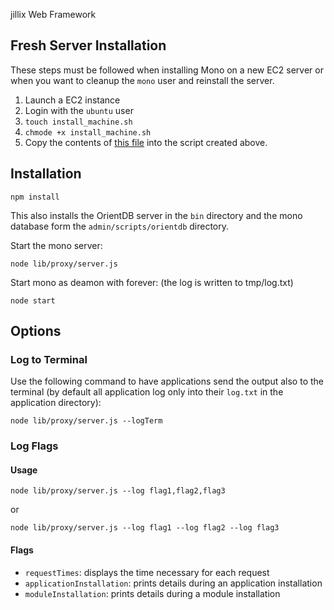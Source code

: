 jillix Web Framework

## Fresh Server Installation

These steps must be followed when installing Mono on a new EC2 server or when you want to cleanup the `mono` user and reinstall the server.

1. Launch a EC2 instance
2. Login with the `ubuntu` user
3. `touch install_machine.sh`
4. `chmode +x install_machine.sh`
5. Copy the contents of [this file](https://github.com/jillix/mono/blob/master/admin/scripts/install_machine.sh) into the script created above.

## Installation

```
npm install
```
This also installs the OrientDB server in the `bin` directory and the mono database form the `admin/scripts/orientdb` directory.

Start the mono server:
```
node lib/proxy/server.js
```

Start mono as deamon with forever: (the log is written to tmp/log.txt)
```
node start
```

## Options

### Log to Terminal

Use the following command to have applications send the output also to the terminal (by default all application log only into their `log.txt` in the application directory):

```
node lib/proxy/server.js --logTerm
```

### Log Flags

#### Usage

```
node lib/proxy/server.js --log flag1,flag2,flag3
```

or

```
node lib/proxy/server.js --log flag1 --log flag2 --log flag3
```

#### Flags

- `requestTimes`: displays the time necessary for each request
- `applicationInstallation`: prints details during an application installation
- `moduleInstallation`: prints details during a module installation

